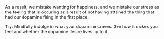 As a result, we mistake wanting for happiness, and we mistake our stress as the feeling that is occuring as a result of not having attained the thing that had our dopamine firing in the first place.

Try: Mindfully indulge in what your dopamine craves. See how it makes you feel and whether the dopamine desire lives up to it